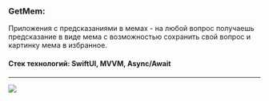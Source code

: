 ### GetMem:
Приложения с предсказаниями в мемах - на любой вопрос получаешь предсказание в виде мема с возможностью сохранить свой вопрос и картинку мема в избранное.

#### Стек технологий: SwiftUI, MVVM, Async/Await

---
![](https://github.com/Polychh/GetMem/blob/main/GetMem.gif)

